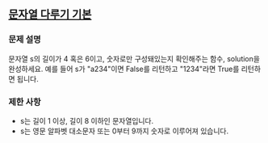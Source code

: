 ## [문자열 다루기 기본](https://school.programmers.co.kr/learn/courses/30/lessons/12918)

### 문제 설명

문자열 s의 길이가 4 혹은 6이고, 숫자로만 구성돼있는지 확인해주는 함수, solution을 완성하세요. 예를 들어 s가 "a234"이면 False를 리턴하고 "1234"라면 True를 리턴하면 됩니다.

### 제한 사항

- s는 길이 1 이상, 길이 8 이하인 문자열입니다.
- s는 영문 알파벳 대소문자 또는 0부터 9까지 숫자로 이루어져 있습니다.
